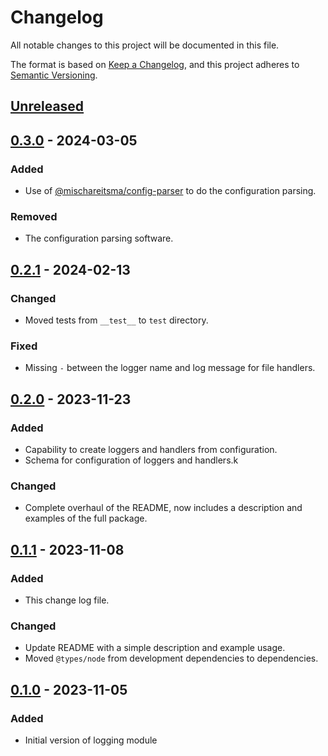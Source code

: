 # Changelog

All notable changes to this project will be documented in this file.

The format is based on [Keep a Changelog](https://keepachangelog.com/en/1.0.0/),
and this project adheres to [Semantic Versioning](https://semver.org/spec/v2.0.0.html).

## [Unreleased]

## [0.3.0] - 2024-03-05

### Added

- Use of [@mischareitsma/config-parser](https://www.npmjs.com/package/@mischareitsma/config-parser)
  to do the configuration parsing.

### Removed

- The configuration parsing software.

## [0.2.1] - 2024-02-13

### Changed

- Moved tests from `__test__` to `test` directory.

### Fixed

- Missing `-` between the logger name and log message for file handlers.

## [0.2.0] - 2023-11-23

### Added

- Capability to create loggers and handlers from configuration.
- Schema for configuration of loggers and handlers.k

### Changed

- Complete overhaul of the README, now includes a description and examples of
  the full package.

## [0.1.1] - 2023-11-08

### Added

- This change log file.

### Changed

- Update README with a simple description and example usage.
- Moved `@types/node` from development dependencies to dependencies.

## [0.1.0] - 2023-11-05

### Added

- Initial version of logging module

[Unreleased]: https://github.com/mischareitsma/logging-ts/compare/v0.3.0...HEAD
[0.3.0]: https://github.com/mischareitsma/logging-ts/compare/v0.2.1...v0.3.0
[0.2.1]: https://github.com/mischareitsma/logging-ts/compare/v0.2.0...v0.2.1
[0.2.0]: https://github.com/mischareitsma/logging-ts/compare/v0.1.1...v0.2.0
[0.1.1]: https://github.com/mischareitsma/logging-ts/compare/v0.1.0...v0.1.1
[0.1.0]: https://github.com/mischareitsma/logging-ts/releases/tag/v0.1.0
